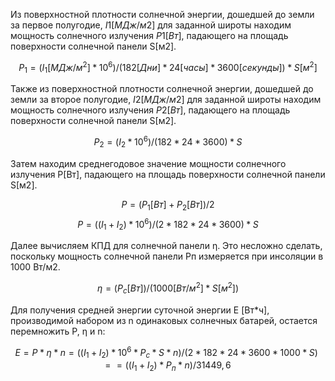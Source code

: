 Из поверхностной плотности солнечной энергии, дошедшей до земли за первое полугодие, $I{1}[МДж/м2]$ для заданной широты находим мощность солнечного излучения $P{1}[Вт]$, падающего на площадь поверхности солнечной панели S[м2].

$$ P_{1}=(I_{1}[МДж/м^2]*10^6)/(182[Дни]*24[часы]*3600[секунды])*S[м^2] $$

Также из поверхностной плотности солнечной энергии, дошедшей до земли за второе полугодие, $I{2}[МДж/м2]$ для заданной широты находим мощность солнечного излучения $P{2}[Вт]$, падающего на площадь поверхности солнечной панели S[м2].

$$ P_{2}=(I_{2}*10^6)/(182*24*3600)*S$$

Затем находим среднегодовое значение мощности солнечного излучения P[Вт], падающего на площадь поверхности солнечной панели S[м2].

$$ P=(P_{1}[Вт]+P_{2}[Вт])/2$$
$$ P=((I_{1}+I_{2})*10^6)/(2*182*24*3600)*S$$

Далее вычисляем КПД для солнечной панели η. Это несложно сделать, поскольку мощность солнечной панели Pп измеряется при инсоляции в 1000 Вт/м2.

$$η=(P_{c}[Вт])/(1000[Вт/м^2]*S[м^2])$$

Для получения средней энергии суточной энергии E [Вт*ч], производимой набором из n одинаковых солнечных батарей, остается перемножить P, η и n:

$$E= P*η*n=((I_1  +I_2 )*10^6*P_c*S*n)/(2*182 *24*3600*1000*S)= =((I_1+I_2  )*P_п*n)/31449,6$$


